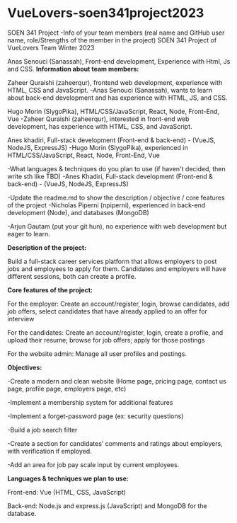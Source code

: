 # VueLovers-soen341project2023
SOEN 341 Project
-Info of your team members (real name and GitHub user name, role/Strengths of the member in the project)
SOEN 341 Project of VueLovers Team Winter 2023

Anas Senouci (Sanassah), Front-end development, Experience with Html, Js and CSS.
**Information about team members:**

Zaheer Quraishi (zaheerqur), frontend web development, experience with HTML, CSS and JavaScript. 
-Anas Senouci (Sanassah), wants to learn about back-end development and has experience with HTML, JS, and CSS.

Hugo Morin (SlygoPika), HTML/CSS/JavaScript, React, Node, Front-End, Vue
-Zaheer Quraishi (zaheerqur), interested in front-end web development, has experience with HTML, CSS, and JavaScript.

Anes khadiri, Full-stack development (Front-end & back-end) - (VueJS, NodeJS, ExpressJS)
-Hugo Morin (SlygoPika), experienced in HTML/CSS/JavaScript, React, Node, Front-End, Vue

-What languages & techniques do you plan to use (if haven't decided, then write sth like TBD)
-Anes Khadiri, Full-stack development (Front-end & back-end) - (VueJS, NodeJS, ExpressJS)

-Update the readme.md to show the description / objective / core features of the project
-Nicholas Piperni (npiperni), experienced in back-end development (Node), and databases (MongoDB)

-Arjun Gautam (put your git hun), no experience with web development but eager to learn.

**Description of the project:**

Build a full-stack career services platform that allows employers to post jobs and employees to apply for them. Candidates and employers will have different sessions, both can create a profile.

**Core features of the project:**

For the employer: Create an account/register, login, browse candidates, add job offers, select candidates that have already applied to an offer for interview 

For the candidates: Create an account/register, login, create a profile, and upload their resume; browse for job offers; apply for those postings 

For the website admin: Manage all user profiles and postings.

**Objectives:** 

-Create a modern and clean website (Home page, pricing page, contact us page, profile page, employers page, etc)

-Implement a membership system for additional features

-Implement a forget-password page (ex: security questions)

-Build a job search filter

-Create a section for candidates’ comments and ratings about employers, with verification if employed.

-Add an area for job pay scale input by current employees.

**Languages & techniques we plan to use:**

Front-end: Vue (HTML, CSS, JavaScript) 

Back-end: Node.js and express.js (JavaScript) and MongoDB for the database.
